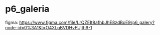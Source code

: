# p6_galeria
figma: https://www.figma.com/file/LrQZEIt8afhbJhE8zdBoE9/p6_galery?node-id=0%3A1&t=O4XLqBVDHvFUjth9-1
